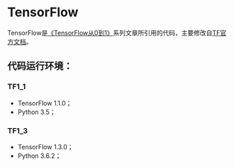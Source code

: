 # TensorFlow

TensorFlow是[《TensorFlow从0到1》](http://www.jianshu.com/p/fc4b43ca95fc)系列文章所引用的代码，主要修改自[TF官方文档](https://www.tensorflow.org/)。

## 代码运行环境： 

### TF1_1

- TensorFlow 1.1.0；
- Python 3.5；

### TF1_3

- TensorFlow 1.3.0；
- Python 3.6.2；